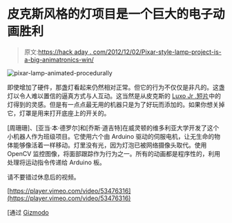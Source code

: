 # 皮克斯风格的灯项目是一个巨大的电子动画胜利

> 原文:[https://hack aday . com/2012/12/02/Pixar-style-lamp-project-is-a-big-animatronics-win/](https://hackaday.com/2012/12/02/pixar-style-lamp-project-is-a-huge-animatronics-win/)

![pixar-lamp-animated-procedurally](../Images/73178d6e41209e6b18de84e50710c592.png)

即使增加了硬件，那盏灯看起来仍然相对正常。但它的行为不仅仅是非凡的。这盏灯以令人难以置信的逼真方式与人互动。这当然是从皮克斯的 [Luxo Jr .短片](http://en.wikipedia.org/wiki/Luxo_Jr.)中的灯得到的灵感。但是有一点点最无用的机器只是为了好玩而添加的。如果你想关掉它，灯罩是用来打开底座上的开关的。

[周珊珊]、[亚当·本·德罗尔]和[乔斯·道吉特]在威灵顿的维多利亚大学开发了这个小机器人作为班级项目。它使用六个由 Arduino 驱动的伺服电机，让无生命的物体能够像活着一样移动。灯里没有光，因为灯泡已被网络摄像头取代。使用 OpenCV 监控图像，将面部跟踪作为行为之一。所有的动画都是程序性的，利用处理将运动指令传递给 Arduino 板。

请不要错过休息后的视频。

[https://player.vimeo.com/video/53476316](https://player.vimeo.com/video/53476316)

[通过 [Gizmodo](http://gizmodo.com/5964567/holy-crap-someone-made-a-real+life-pixar-desk-lamp)